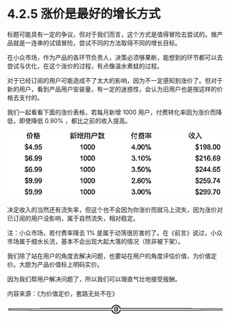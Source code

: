 # 4.2.5 涨价是最好的增长方式

标题可能具有一定的争议，但对于我们而言，这个方式是值得冒险去尝试的。做产品就是一连串的试错冒险，尝试不同的方法取得不同的增长目标。

在小众市场，作为产品的各环节负责人，决策必须够果断，能想到的环节都可以去尝试与优化，在这个涨价的过程，有点像温水煮蛙的过程。

对于已经订阅的用户可能造成不了太大的影响，因为不一定感知到涨价了。但对于新的用户，看到产品用户安装量，有一定的迷惑性，会认为旧用户也是按这样的价格去支付的。

我们一起看看下面的涨价表格，若每月新增 1000 用户，付费转化率因为涨价而降低，即使降低 0.90% ，都比之前的收入提高。

![](img/9074be602b065970f36c7bb50cfbe95c.png)

决定收入的当然还有流失率，但这个也不会因为你涨价而就马上流失，因为涨价对已订阅的用户没影响，属于自然流失，相对稳定。

注：小众市场，若付费率降去 1% 是属于动荡很厉害的了。在《前言》说过，小众市场属于细水长流，基本不会出现大起大落的情况（除非被下架）。

我们除了站在用户的角度去解决问题，也要站在用户的角度评估价值，为价值定价。大胆为产品价值标上明码实价。

因为我们帮用户解决问题了，所以我们可以理直气壮地接受报酬。

内容来源：《为价值定价，套路无处不在》

![](img/d3dc15a615db58a3c5ef15184454d4ab.png)